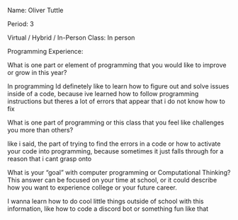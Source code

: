 Name: Oliver Tuttle

Period: 3


Virtual / Hybrid / In-Person Class: In person



Programming Experience:


What is one part or element of programming that you would like to improve or grow in this year?

In programming Id definetely like to learn how to figure out and solve issues inside of a code, because ive learned how to follow programming instructions but theres a lot of errors that appear that i do not know how to fix

What is one part of programming or this class that you feel like challenges you more than others?

like i said, the part of trying to find the errors in a code or how to activate your code into programming, because sometimes it just falls through for a reason that i cant grasp onto


What is your “goal” with computer programming or Computational Thinking?  This answer can be focused on your time at school, or it could describe how you want to experience college or your future career.

I wanna learn how to do cool little things outside of school with this information, like how to code a discord bot or something fun like that
